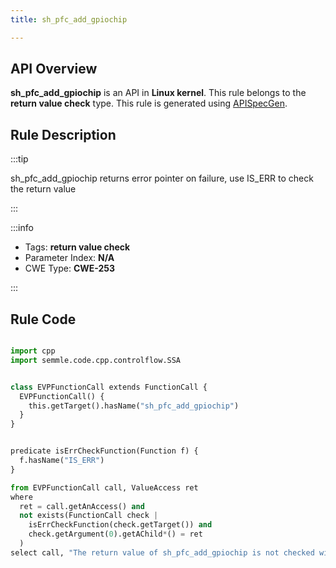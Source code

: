 ```yaml
---
title: sh_pfc_add_gpiochip

---
```



## API Overview
**sh_pfc_add_gpiochip** is an API in **Linux kernel**. This rule belongs to the **return value check** type. This rule is generated using [APISpecGen](../../tools/APISpecGen).
## Rule Description

:::tip

sh_pfc_add_gpiochip returns error pointer on failure, use IS_ERR to check the return value

:::

:::info

- Tags: **return value check**
- Parameter Index: **N/A**
- CWE Type: **CWE-253**

:::

## Rule Code
```python

import cpp
import semmle.code.cpp.controlflow.SSA


class EVPFunctionCall extends FunctionCall {
  EVPFunctionCall() {
    this.getTarget().hasName("sh_pfc_add_gpiochip")
  }
}


predicate isErrCheckFunction(Function f) {
  f.hasName("IS_ERR") 
}

from EVPFunctionCall call, ValueAccess ret
where
  ret = call.getAnAccess() and
  not exists(FunctionCall check |
    isErrCheckFunction(check.getTarget()) and
    check.getArgument(0).getAChild*() = ret
  )
select call, "The return value of sh_pfc_add_gpiochip is not checked with IS_ERR."
    
```